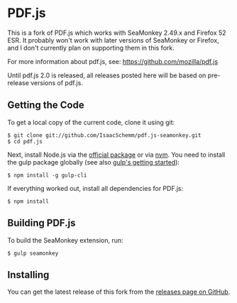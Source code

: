 # PDF.js

This is a fork of PDF.js which works with SeaMonkey 2.49.x and Firefox 52 ESR.
It probably won't work with later versions of SeaMonkey or Firefox, and I don't
currently plan on supporting them in this fork.

For more information about pdf.js, see: https://github.com/mozilla/pdf.js

Until pdf.js 2.0 is released, all releases posted here will be based on pre-release versions of pdf.js.

## Getting the Code

To get a local copy of the current code, clone it using git:

    $ git clone git://github.com/IsaacSchemm/pdf.js-seamonkey.git
    $ cd pdf.js

Next, install Node.js via the [official package](http://nodejs.org) or via
[nvm](https://github.com/creationix/nvm). You need to install the gulp package
globally (see also [gulp's getting started](https://github.com/gulpjs/gulp/blob/master/docs/getting-started.md#getting-started)):

    $ npm install -g gulp-cli

If everything worked out, install all dependencies for PDF.js:

    $ npm install

## Building PDF.js

To build the SeaMonkey extension, run:

    $ gulp seamonkey

## Installing

You can get the latest release of this fork from the
[releases page on GitHub](https://github.com/IsaacSchemm/pdf.js-seamonkey/releases).
